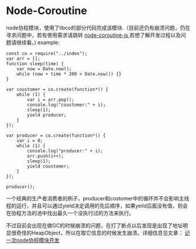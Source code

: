 # Node-Coroutine
node协程模块，使用了libco的部分代码完成该模块.（目前还仍有崩溃问题，仍在寻求问题中，若有使用需求请跳转 [node-coroutine-js
](https://github.com/peze/node-coroutine-js)若想了解开发过程以及问题请继续看。)
example:
	
	const co = require("../index");
    var arr = [];
    function sleep(time) {
        var now = Date.now();
        while (now + time * 200 > Date.now()) {}
    }

    var coustomer = co.create(function*() {
        while (1) {
            var i = arr.pop();
            console.log("coustomer:" + i);
            sleep(1);
            yield producer;
        }
    });

    var producer = co.create(function*() {
        var i = 0;
        while (1) {
            console.log("producer:" + i);
            arr.push(i++);
            sleep(1);
            yield coustomer;
        }
    });

    producer();
    
一个经典的生产者消费者的例子，producer和costomer中的循环并不会影响主线程的运行，并且可以通过yield决定调用的先后顺序，如果yeild后面没有值，则会在协程方法的池中找出最久一个没执行过的方法来执行。

不过目前会出现在做GC的时候崩溃的问题，在打了断点以后发现是出现了地址明显很奇怪的HeapObject，所以在取它信息的时候发生崩溃。详细信息见文章： [记一次node协程模块开发](http://blog.magicare.me/ji-yi-ci-nodexie-cheng-mo-kuai-kai-fa/)
